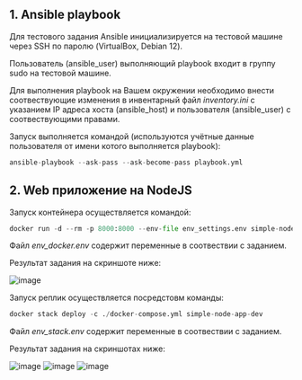 ## 1. Ansible playbook
Для тестового задания Ansible инициализируется на тестовой машине через SSH по паролю (VirtualBox, Debian 12).

Пользователь (ansible_user) выполняющий playbook входит в группу sudo на тестовой машине.

Для выполнения playbook на Вашем окружении необходимо внести соотвествующие изменения в инвентарный файл *inventory.ini* с указанием IP адреса хоста (ansible_host) и пользователя (ansible_user) с соотвествующими правами.

Запуск  выполняется командой (используются учётные данные пользователя от имени котого выполняется playbook):

```tf
ansible-playbook --ask-pass --ask-become-pass playbook.yml
```

 ## 2. Web приложение на NodeJS
Запуск контейнера осуществляется командой:

```tf
docker run -d --rm -p 8000:8000 --env-file env_settings.env simple-node-app
```
Файл *env_docker.env* содержит переменные в соотвествии с заданием. 

Результат задания на скриншоте ниже:

![image](https://github.com/KirillJBee/brick.dev-devops-tasks/assets/77605315/1b38aee9-8ff2-47cd-bbbf-4bfaedfe12f4)

Запуск реплик осуществляется посредстовм команды:

```tf
docker stack deploy -c ./docker-compose.yml simple-node-app-dev
```
Файл *env_stack.env* содержит переменные в соотвествии с заданием.

Результат задания на скриншотах ниже:

![image](https://github.com/KirillJBee/brick.dev-devops-tasks/assets/77605315/9149325f-a754-462c-8a1f-d695984255af)
![image](https://github.com/KirillJBee/brick.dev-devops-tasks/assets/77605315/6590b2da-ce5f-4989-a03b-970b222f43d3)
![image](https://github.com/KirillJBee/brick.dev-devops-tasks/assets/77605315/ba48cd5e-8940-4273-acfb-4be7381890e6)




